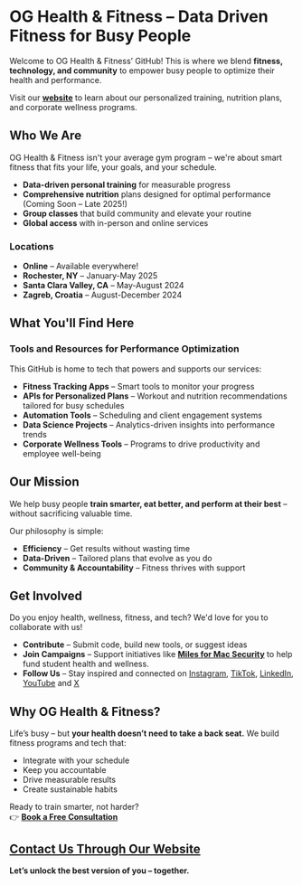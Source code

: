# OG Health & Fitness – Data Driven Fitness for Busy People

Welcome to OG Health & Fitness’ GitHub! This is where we blend **fitness, technology, and community** to empower busy people to optimize their health and performance.

Visit our **[website](https://oliviagallucci.com/og-health-fitness/)** to learn about our personalized training, nutrition plans, and corporate wellness programs.

## Who We Are

OG Health & Fitness isn't your average gym program – we're about smart fitness that fits your life, your goals, and your schedule.

-  **Data-driven personal training** for measurable progress
-  **Comprehensive nutrition** plans designed for optimal performance (Coming Soon – Late 2025!)
-  **Group classes** that build community and elevate your routine
-  **Global access** with in-person and online services

### Locations
- **Online** – Available everywhere!
- **Rochester, NY** – January-May 2025
- **Santa Clara Valley, CA** – May-August 2024
- **Zagreb, Croatia** – August-December 2024


## What You'll Find Here  

### Tools and Resources for Performance Optimization

This GitHub is home to tech that powers and supports our services:

- **Fitness Tracking Apps** – Smart tools to monitor your progress
- **APIs for Personalized Plans** – Workout and nutrition recommendations tailored for busy schedules  
- **Automation Tools** – Scheduling and client engagement systems  
- **Data Science Projects** – Analytics-driven insights into performance trends  
- **Corporate Wellness Tools** – Programs to drive productivity and employee well-being  

## Our Mission  

We help busy people **train smarter, eat better, and perform at their best** – without sacrificing valuable time.  

Our philosophy is simple:  

-  **Efficiency** – Get results without wasting time  
-  **Data-Driven** – Tailored plans that evolve as you do  
-  **Community & Accountability** – Fitness thrives with support  

## Get Involved

Do you enjoy health, wellness, fitness, and tech? We'd love for you to collaborate with us!

- **Contribute** – Submit code, build new tools, or suggest ideas
- **Join Campaigns** – Support initiatives like [**Miles for Mac Security**](https://oliviagallucci.com/miles-for-mac-security-supporting-foss-and-aspiring-hackers/) to help fund student health and wellness.
- **Follow Us** – Stay inspired and connected on [Instagram](https://www.instagram.com/oghealthfitness/), [TikTok](https://www.tiktok.com/@oghealthfitness), [LinkedIn](https://www.linkedin.com/company/oghealthfitness/), [YouTube](https://www.youtube.com/@OGHealthAndFitness) and [X](https://x.com/oghealthfitness) 

## Why OG Health & Fitness?  

Life’s busy – but **your health doesn’t need to take a back seat.** We build fitness programs and tech that:  

- Integrate with your schedule
- Keep you accountable  
- Drive measurable results
- Create sustainable habits

Ready to train smarter, not harder?  
👉 **[Book a Free Consultation](https://zcal.co/oliviagallucci/training)**  

## [Contact Us Through Our Website](https://oliviagallucci.com/contact-us/)

**Let’s unlock the best version of you – together.** 


<!--

**Here are some ideas to get you started:**

🙋‍♀️ A short introduction - what is your organization all about?
🌈 Contribution guidelines - how can the community get involved?
👩‍💻 Useful resources - where can the community find your docs? Is there anything else the community should know?
🍿 Fun facts - what does your team eat for breakfast?
🧙 Remember, you can do mighty things with the power of [Markdown](https://docs.github.com/github/writing-on-github/getting-started-with-writing-and-formatting-on-github/basic-writing-and-formatting-syntax)
-->
